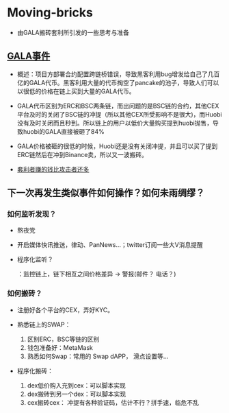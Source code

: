 # Moving-bricks
- 由GALA搬砖套利所引发的一些思考与准备

## [GALA事件](https://twitter.com/pNetworkDeFi/status/1588266897061031936)

- 概述：项目方部署合约配置跨链桥错误，导致黑客利用bug增发给自己了几百亿的GALA代币。黑客利用大量的代币掏空了pancake的池子，导致人们可以以很低的价格在链上买到大量的GALA代币。

- GALA代币区别为ERC和BSC两条链，而出问题的是BSC链的合约，其他CEX平台及时的关闭了BSC链的冲提（所以其他CEX所受影响不是很大)，而Huobi没有及时关闭而且秒到。所以链上的用户以低价大量购买提到huobi抛售，导致huobi的GALA直接被砸了84%

- GALA价格被砸的很低的时候，Huobi还是没有关闭冲提，并且可以买了提到ERC链然后在冲到Binance卖，所以又一波搬砖。

- [套利者赚的钱比攻击者还多](https://www.panewslab.com/zh/sqarticledetails/2ssqmgfw.html)

## 下一次再发生类似事件如何操作？如何未雨绸缪？

### 如何监听发现？
- 熬夜党
- 开启媒体快讯推送，律动、PanNews...；twitter订阅一些大V消息提醒
- 程序化监听？
    
    ：监控链上，链下相互之间价格差异 -> 警报(邮件？ 电话？)

### 如何搬砖？

- 注册好各个平台的CEX，弄好KYC。

- 熟悉链上的SWAP：
    
    1. 区别ERC，BSC等链的区别
    2. 钱包准备好：MetaMask
    3. 熟悉如何Swap：常用的 Swap dAPP， 滑点设置等...
    
- 程序化搬砖：

    1. dex低价购入充到cex：可以脚本实现
    2. dex搬砖到另一个dex：可以脚本实现
    3. cex搬砖cex： 冲提有各种验证码，估计不行？拼手速，临危不乱

